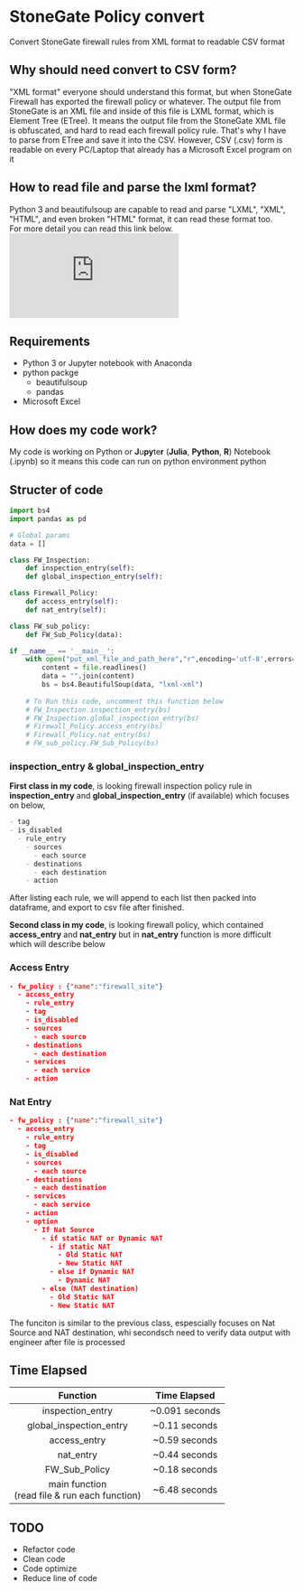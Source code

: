 # StoneGate Policy convert

Convert StoneGate firewall rules from XML format to readable CSV format

## Why should need convert to CSV form?

"XML format" everyone should understand this format, but when StoneGate Firewall has exported the firewall policy or whatever. The output file from StoneGate is an XML file and inside of this file is LXML format, which is Element Tree (ETree). It means the output file from the StoneGate XML file is obfuscated, and hard to read each firewall policy rule. That's why I have to parse from ETree and save it into the CSV. However, CSV (.csv) form is readable on every PC/Laptop that already has a Microsoft Excel program on it

## How to read file and parse the lxml format?

Python 3 and beautifulsoup are capable to read and parse "LXML", "XML", "HTML", and even broken "HTML" format, it can read these format too.
<br>
For more detail you can read this link below.<br>
![Beautifulsoup](https://lxml.de/elementsoup.html)

## Requirements

- Python 3 or Jupyter notebook with Anaconda
- python packge
  - beautifulsoup
  - pandas 
- Microsoft Excel

## How does my code work?

My code is working on Python or **J**u**py**te**r** (**Julia**, **Python**, **R**) Notebook (.ipynb) so it means this code can run on python environment python

## Structer of code

```python
import bs4
import pandas as pd

# Global params
data = []

class FW_Inspection:
    def inspection_entry(self):
    def global_inspection_entry(self):

class Firewall_Policy:
    def access_entry(self):
    def nat_entry(self):

class FW_sub_policy:
    def FW_Sub_Policy(data):

if __name__ == '__main__':
    with open("put_xml_file_and_path_here","r",encoding='utf-8',errors='ignore') as file:
        content = file.readlines()
        data = "".join(content)
        bs = bs4.BeautifulSoup(data, "lxml-xml")
    
    # To Run this code, uncomment this function below
    # FW_Inspection.inspection_entry(bs)
    # FW_Inspection.global_inspection_entry(bs)
    # Firewall_Policy.access_entry(bs)
    # Firewall_Policy.nat_entry(bs)
    # FW_sub_policy.FW_Sub_Policy(bs)
```

### inspection_entry & global_inspection_entry

**First class in my code**, is looking firewall inspection policy rule in **inspection_entry** and **global_inspection_entry** (if available) which focuses on below,

```md
- tag
- is_disabled
  - rule_entry
    - sources
      - each source
    - destinations
      - each destination
    - action
```

After listing each rule, we will append to each list then packed into dataframe, and export to csv file after finished.<br>


**Second class in my code**, is looking firewall policy, which contained **access_entry** and **nat_entry** but in **nat_entry** function is more difficult which will describe below

### Access Entry

```json
- fw_policy : {"name":"firewall_site"}
  - access_entry
    - rule_entry
    - tag
    - is_disabled
    - sources
      - each source
    - destinations
      - each destination
    - services
      - each service
    - action

```

### Nat Entry

```json
- fw_policy : {"name":"firewall_site"}
  - access_entry
    - rule_entry
    - tag
    - is_disabled
    - sources
      - each source
    - destinations
      - each destination
    - services
      - each service
    - action
    - option
      - If Nat Source
        - if static NAT or Dynamic NAT
          - if static NAT
            - Old Static NAT
            - New Static NAT
          - else if Dynamic NAT
            - Dynamic NAT
        - else (NAT destination)
          - Old Static NAT
          - New Static NAT
```

The funciton is similar to the previous class, espescially focuses on Nat Source and NAT destination, whi secondsch need to verify data output with engineer after file is processed

## Time Elapsed

|  Function | Time Elapsed  |
|:---:|:---:|
| inspection_entry | ~0.091 seconds |
| global_inspection_entry | ~0.11 seconds |
| access_entry | ~0.59 seconds |
| nat_entry | ~0.44 seconds |
| FW_Sub_Policy | ~0.18 seconds |
| main function<br>(read file & run each function) |  ~6.48 seconds |

## TODO

- Refactor code
- Clean code
- Code optimize
- Reduce line of code